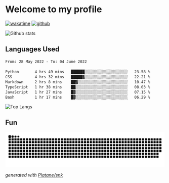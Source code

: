 # Welcome to my profile

[![wakatime](https://wakatime.com/badge/user/82c377cd-a54c-404c-b7df-177b313ca539.svg)](https://wakatime.com/@82c377cd-a54c-404c-b7df-177b313ca539)
[![github](https://img.shields.io/github/followers/xinthose?logo=github&style=plastic)](https://github.com/alanhamlett?tab=followers)

![Github stats](https://github-readme-stats.vercel.app/api?username=xinthose&show_icons=true&theme=radical&count_private=true)

## Languages Used

<!--START_SECTION:waka-->

```text
From: 28 May 2022 - To: 04 June 2022

Python       4 hrs 49 mins   ██████░░░░░░░░░░░░░░░░░░░   23.58 %
CSS          4 hrs 32 mins   █████▓░░░░░░░░░░░░░░░░░░░   22.21 %
Markdown     2 hrs 8 mins    ██▓░░░░░░░░░░░░░░░░░░░░░░   10.47 %
TypeScript   1 hr 38 mins    ██░░░░░░░░░░░░░░░░░░░░░░░   08.03 %
JavaScript   1 hr 27 mins    █▓░░░░░░░░░░░░░░░░░░░░░░░   07.15 %
Bash         1 hr 17 mins    █▓░░░░░░░░░░░░░░░░░░░░░░░   06.29 %
```

<!--END_SECTION:waka-->

![Top Langs](https://github-readme-stats.vercel.app/api/top-langs/?username=xinthose)

## Fun
![github contribution grid snake animation](https://raw.githubusercontent.com/xinthose/xinthose/output/github-contribution-grid-snake.svg)

_generated with [Platane/snk](https://github.com/Platane/snk)_
